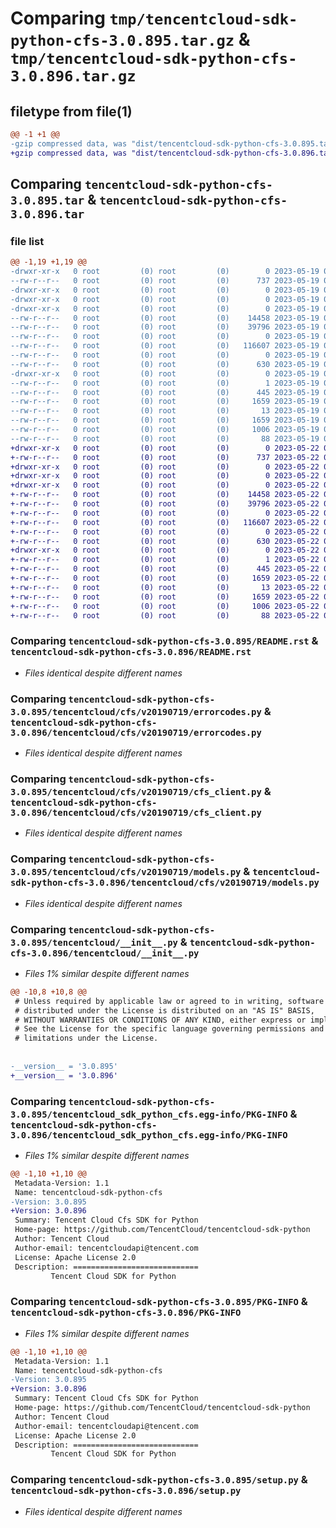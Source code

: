 # Comparing `tmp/tencentcloud-sdk-python-cfs-3.0.895.tar.gz` & `tmp/tencentcloud-sdk-python-cfs-3.0.896.tar.gz`

## filetype from file(1)

```diff
@@ -1 +1 @@
-gzip compressed data, was "dist/tencentcloud-sdk-python-cfs-3.0.895.tar", last modified: Fri May 19 02:45:40 2023, max compression
+gzip compressed data, was "dist/tencentcloud-sdk-python-cfs-3.0.896.tar", last modified: Mon May 22 00:17:52 2023, max compression
```

## Comparing `tencentcloud-sdk-python-cfs-3.0.895.tar` & `tencentcloud-sdk-python-cfs-3.0.896.tar`

### file list

```diff
@@ -1,19 +1,19 @@
-drwxr-xr-x   0 root         (0) root         (0)        0 2023-05-19 02:45:40.000000 tencentcloud-sdk-python-cfs-3.0.895/
--rw-r--r--   0 root         (0) root         (0)      737 2023-05-19 02:45:40.000000 tencentcloud-sdk-python-cfs-3.0.895/README.rst
-drwxr-xr-x   0 root         (0) root         (0)        0 2023-05-19 02:45:40.000000 tencentcloud-sdk-python-cfs-3.0.895/tencentcloud/
-drwxr-xr-x   0 root         (0) root         (0)        0 2023-05-19 02:45:40.000000 tencentcloud-sdk-python-cfs-3.0.895/tencentcloud/cfs/
-drwxr-xr-x   0 root         (0) root         (0)        0 2023-05-19 02:45:40.000000 tencentcloud-sdk-python-cfs-3.0.895/tencentcloud/cfs/v20190719/
--rw-r--r--   0 root         (0) root         (0)    14458 2023-05-19 02:45:40.000000 tencentcloud-sdk-python-cfs-3.0.895/tencentcloud/cfs/v20190719/errorcodes.py
--rw-r--r--   0 root         (0) root         (0)    39796 2023-05-19 02:45:40.000000 tencentcloud-sdk-python-cfs-3.0.895/tencentcloud/cfs/v20190719/cfs_client.py
--rw-r--r--   0 root         (0) root         (0)        0 2023-05-19 02:45:40.000000 tencentcloud-sdk-python-cfs-3.0.895/tencentcloud/cfs/v20190719/__init__.py
--rw-r--r--   0 root         (0) root         (0)   116607 2023-05-19 02:45:40.000000 tencentcloud-sdk-python-cfs-3.0.895/tencentcloud/cfs/v20190719/models.py
--rw-r--r--   0 root         (0) root         (0)        0 2023-05-19 02:45:40.000000 tencentcloud-sdk-python-cfs-3.0.895/tencentcloud/cfs/__init__.py
--rw-r--r--   0 root         (0) root         (0)      630 2023-05-19 02:45:40.000000 tencentcloud-sdk-python-cfs-3.0.895/tencentcloud/__init__.py
-drwxr-xr-x   0 root         (0) root         (0)        0 2023-05-19 02:45:40.000000 tencentcloud-sdk-python-cfs-3.0.895/tencentcloud_sdk_python_cfs.egg-info/
--rw-r--r--   0 root         (0) root         (0)        1 2023-05-19 02:45:40.000000 tencentcloud-sdk-python-cfs-3.0.895/tencentcloud_sdk_python_cfs.egg-info/dependency_links.txt
--rw-r--r--   0 root         (0) root         (0)      445 2023-05-19 02:45:40.000000 tencentcloud-sdk-python-cfs-3.0.895/tencentcloud_sdk_python_cfs.egg-info/SOURCES.txt
--rw-r--r--   0 root         (0) root         (0)     1659 2023-05-19 02:45:40.000000 tencentcloud-sdk-python-cfs-3.0.895/tencentcloud_sdk_python_cfs.egg-info/PKG-INFO
--rw-r--r--   0 root         (0) root         (0)       13 2023-05-19 02:45:40.000000 tencentcloud-sdk-python-cfs-3.0.895/tencentcloud_sdk_python_cfs.egg-info/top_level.txt
--rw-r--r--   0 root         (0) root         (0)     1659 2023-05-19 02:45:40.000000 tencentcloud-sdk-python-cfs-3.0.895/PKG-INFO
--rw-r--r--   0 root         (0) root         (0)     1006 2023-05-19 02:45:40.000000 tencentcloud-sdk-python-cfs-3.0.895/setup.py
--rw-r--r--   0 root         (0) root         (0)       88 2023-05-19 02:45:40.000000 tencentcloud-sdk-python-cfs-3.0.895/setup.cfg
+drwxr-xr-x   0 root         (0) root         (0)        0 2023-05-22 00:17:52.000000 tencentcloud-sdk-python-cfs-3.0.896/
+-rw-r--r--   0 root         (0) root         (0)      737 2023-05-22 00:17:52.000000 tencentcloud-sdk-python-cfs-3.0.896/README.rst
+drwxr-xr-x   0 root         (0) root         (0)        0 2023-05-22 00:17:52.000000 tencentcloud-sdk-python-cfs-3.0.896/tencentcloud/
+drwxr-xr-x   0 root         (0) root         (0)        0 2023-05-22 00:17:52.000000 tencentcloud-sdk-python-cfs-3.0.896/tencentcloud/cfs/
+drwxr-xr-x   0 root         (0) root         (0)        0 2023-05-22 00:17:52.000000 tencentcloud-sdk-python-cfs-3.0.896/tencentcloud/cfs/v20190719/
+-rw-r--r--   0 root         (0) root         (0)    14458 2023-05-22 00:17:52.000000 tencentcloud-sdk-python-cfs-3.0.896/tencentcloud/cfs/v20190719/errorcodes.py
+-rw-r--r--   0 root         (0) root         (0)    39796 2023-05-22 00:17:52.000000 tencentcloud-sdk-python-cfs-3.0.896/tencentcloud/cfs/v20190719/cfs_client.py
+-rw-r--r--   0 root         (0) root         (0)        0 2023-05-22 00:17:52.000000 tencentcloud-sdk-python-cfs-3.0.896/tencentcloud/cfs/v20190719/__init__.py
+-rw-r--r--   0 root         (0) root         (0)   116607 2023-05-22 00:17:52.000000 tencentcloud-sdk-python-cfs-3.0.896/tencentcloud/cfs/v20190719/models.py
+-rw-r--r--   0 root         (0) root         (0)        0 2023-05-22 00:17:52.000000 tencentcloud-sdk-python-cfs-3.0.896/tencentcloud/cfs/__init__.py
+-rw-r--r--   0 root         (0) root         (0)      630 2023-05-22 00:17:52.000000 tencentcloud-sdk-python-cfs-3.0.896/tencentcloud/__init__.py
+drwxr-xr-x   0 root         (0) root         (0)        0 2023-05-22 00:17:52.000000 tencentcloud-sdk-python-cfs-3.0.896/tencentcloud_sdk_python_cfs.egg-info/
+-rw-r--r--   0 root         (0) root         (0)        1 2023-05-22 00:17:52.000000 tencentcloud-sdk-python-cfs-3.0.896/tencentcloud_sdk_python_cfs.egg-info/dependency_links.txt
+-rw-r--r--   0 root         (0) root         (0)      445 2023-05-22 00:17:52.000000 tencentcloud-sdk-python-cfs-3.0.896/tencentcloud_sdk_python_cfs.egg-info/SOURCES.txt
+-rw-r--r--   0 root         (0) root         (0)     1659 2023-05-22 00:17:52.000000 tencentcloud-sdk-python-cfs-3.0.896/tencentcloud_sdk_python_cfs.egg-info/PKG-INFO
+-rw-r--r--   0 root         (0) root         (0)       13 2023-05-22 00:17:52.000000 tencentcloud-sdk-python-cfs-3.0.896/tencentcloud_sdk_python_cfs.egg-info/top_level.txt
+-rw-r--r--   0 root         (0) root         (0)     1659 2023-05-22 00:17:52.000000 tencentcloud-sdk-python-cfs-3.0.896/PKG-INFO
+-rw-r--r--   0 root         (0) root         (0)     1006 2023-05-22 00:17:52.000000 tencentcloud-sdk-python-cfs-3.0.896/setup.py
+-rw-r--r--   0 root         (0) root         (0)       88 2023-05-22 00:17:52.000000 tencentcloud-sdk-python-cfs-3.0.896/setup.cfg
```

### Comparing `tencentcloud-sdk-python-cfs-3.0.895/README.rst` & `tencentcloud-sdk-python-cfs-3.0.896/README.rst`

 * *Files identical despite different names*

### Comparing `tencentcloud-sdk-python-cfs-3.0.895/tencentcloud/cfs/v20190719/errorcodes.py` & `tencentcloud-sdk-python-cfs-3.0.896/tencentcloud/cfs/v20190719/errorcodes.py`

 * *Files identical despite different names*

### Comparing `tencentcloud-sdk-python-cfs-3.0.895/tencentcloud/cfs/v20190719/cfs_client.py` & `tencentcloud-sdk-python-cfs-3.0.896/tencentcloud/cfs/v20190719/cfs_client.py`

 * *Files identical despite different names*

### Comparing `tencentcloud-sdk-python-cfs-3.0.895/tencentcloud/cfs/v20190719/models.py` & `tencentcloud-sdk-python-cfs-3.0.896/tencentcloud/cfs/v20190719/models.py`

 * *Files identical despite different names*

### Comparing `tencentcloud-sdk-python-cfs-3.0.895/tencentcloud/__init__.py` & `tencentcloud-sdk-python-cfs-3.0.896/tencentcloud/__init__.py`

 * *Files 1% similar despite different names*

```diff
@@ -10,8 +10,8 @@
 # Unless required by applicable law or agreed to in writing, software
 # distributed under the License is distributed on an "AS IS" BASIS,
 # WITHOUT WARRANTIES OR CONDITIONS OF ANY KIND, either express or implied.
 # See the License for the specific language governing permissions and
 # limitations under the License.
 
 
-__version__ = '3.0.895'
+__version__ = '3.0.896'
```

### Comparing `tencentcloud-sdk-python-cfs-3.0.895/tencentcloud_sdk_python_cfs.egg-info/PKG-INFO` & `tencentcloud-sdk-python-cfs-3.0.896/tencentcloud_sdk_python_cfs.egg-info/PKG-INFO`

 * *Files 1% similar despite different names*

```diff
@@ -1,10 +1,10 @@
 Metadata-Version: 1.1
 Name: tencentcloud-sdk-python-cfs
-Version: 3.0.895
+Version: 3.0.896
 Summary: Tencent Cloud Cfs SDK for Python
 Home-page: https://github.com/TencentCloud/tencentcloud-sdk-python
 Author: Tencent Cloud
 Author-email: tencentcloudapi@tencent.com
 License: Apache License 2.0
 Description: ============================
         Tencent Cloud SDK for Python
```

### Comparing `tencentcloud-sdk-python-cfs-3.0.895/PKG-INFO` & `tencentcloud-sdk-python-cfs-3.0.896/PKG-INFO`

 * *Files 1% similar despite different names*

```diff
@@ -1,10 +1,10 @@
 Metadata-Version: 1.1
 Name: tencentcloud-sdk-python-cfs
-Version: 3.0.895
+Version: 3.0.896
 Summary: Tencent Cloud Cfs SDK for Python
 Home-page: https://github.com/TencentCloud/tencentcloud-sdk-python
 Author: Tencent Cloud
 Author-email: tencentcloudapi@tencent.com
 License: Apache License 2.0
 Description: ============================
         Tencent Cloud SDK for Python
```

### Comparing `tencentcloud-sdk-python-cfs-3.0.895/setup.py` & `tencentcloud-sdk-python-cfs-3.0.896/setup.py`

 * *Files identical despite different names*

